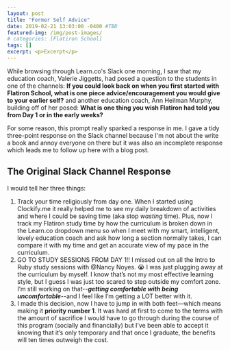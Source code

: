```yaml
---
layout: post
title: "Former Self Advice"
date: 2019-02-21 13:03:00 -0400 #TBD
featured-img: /img/post-images/
# categories: [Flatiron School]
tags: []
excerpt: <p>Excerpt</p>
---
```


While browsing through Learn.co's Slack one morning, I saw that my education coach, Valerie Jiggetts, had posed a question to the students in one of the channels: **If you could look back on when you first started with Flatiron School, what is one piece advice/encouragement you would give to your earlier self?** and another education coach, Ann Heilman Murphy, building off of her posed: **What is one thing you wish Flatiron had told you from Day 1 or in the early weeks?**

For some reason, this prompt really sparked a response in me. I gave a tidy three-point response on the Slack channel because I'm not about the write a book and annoy everyone on there but it was also an incomplete response which leads me to follow up here with a blog post.

## The Original Slack Channel Response

I would tell her three things:

1. Track your time religiously from day one. When I started using Clockify.me it really helped me to see my daily breakdown of activities and where I could be saving time (aka stop _wasting_ time). Plus, now I track my Flatiron study time by how the curriculum is broken down in the Learn.co dropdown menu so when I meet with my smart, intelligent, lovely education coach and ask how long a section normally takes, I can compare it with my time and get an accurate view of my pace in the curriculum.
2. GO TO STUDY SESSIONS FROM DAY 1!! I missed out on all the Intro to Ruby study sessions with @Nancy Noyes. :sob: I was just plugging away at the curriculum by myself. I know that’s not my most effective learning style, but I guess I was just too scared to step outside my comfort zone. I’m still working on that--_**getting comfortable with being uncomfortable**_--and I feel like I’m getting a LOT better with it.
3. I made this decision, now I have to jump in with both feet—which means making it **priority number 1**. It was hard at first to come to the terms with the amount of sacrifice I would have to go through during the course of this program (socially and financially) but I’ve been able to accept it knowing that it’s only temporary and that once I graduate, the benefits will ten times outweigh the cost.
